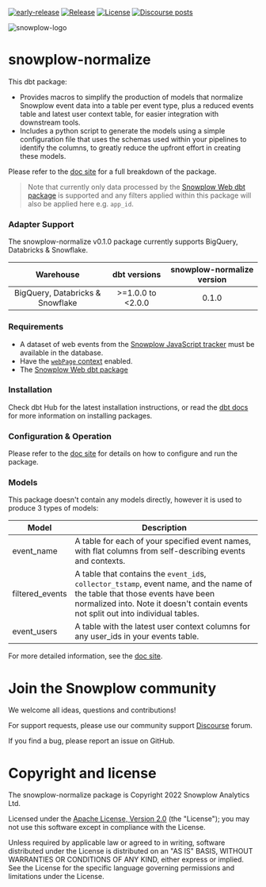 [![early-release]][tracker-classification] [![Release][release-image]][releases] [![License][license-image]][license] [![Discourse posts][discourse-image]][discourse]

![snowplow-logo](https://raw.githubusercontent.com/snowplow/dbt-snowplow-utils/main/assets/snowplow_logo.png)

# snowplow-normalize

This dbt package:

- Provides macros to simplify the production of models that normalize Snowplow event data into a table per event type, plus a reduced events table and latest user context table, for easier integration with downstream tools.
- Includes a python script to generate the models using a simple configuration file that uses the schemas used within your pipelines to identify the columns, to greatly reduce the upfront effort in creating these models.

Please refer to the [doc site](https://docs.snowplow.io/docs/modeling-your-data/modeling-your-data-with-dbt/) for a full breakdown of the package.

> Note that currently only data processed by the [Snowplow Web dbt package](https://github.com/snowplow/dbt-snowplow-web) is supported and any filters applied within this package will also be applied here e.g. `app_id`.

### Adapter Support

The snowplow-normalize v0.1.0 package currently supports BigQuery, Databricks & Snowflake.

| Warehouse                        | dbt versions      | snowplow-normalize version |
| :------------------------------: | :---------------: | :--------------------------: |
| BigQuery, Databricks & Snowflake | >=1.0.0 to <2.0.0 | 0.1.0                        |


### Requirements

- A dataset of web events from the [Snowplow JavaScript tracker][tracker-docs] must be available in the database.
- Have the [`webPage` context][webpage-context] enabled.
- The [Snowplow Web dbt package](https://github.com/snowplow/dbt-snowplow-web)

### Installation

Check dbt Hub for the latest installation instructions, or read the [dbt docs][dbt-package-docs] for more information on installing packages.

### Configuration & Operation

Please refer to the [doc site][snowplow-normalize-docs] for details on how to configure and run the package.

### Models

This package doesn't contain any models directly, however it is used to produce 3 types of models:

| Model                     | Description                                                                                |
| ------------------------- | ------------------------------------------------------------------------------------------ |
| event_name                | A table for each of your specified event names, with flat columns from self-describing events and contexts. |
| filtered_events           | A table that contains the `event_id`s, `collector_tstamp`, event name, and the name of the table that those events have been normalized into. Note it doesn't contain events not split out into individual tables. |
| event_users               | A table with the latest user context columns for any user_ids in your events table.  |

For more detailed information, see the [doc site][snowplow-normalize-docs].
# Join the Snowplow community

We welcome all ideas, questions and contributions!

For support requests, please use our community support [Discourse][discourse] forum.

If you find a bug, please report an issue on GitHub.

# Copyright and license

The snowplow-normalize package is Copyright 2022 Snowplow Analytics Ltd.

Licensed under the [Apache License, Version 2.0][license] (the "License");
you may not use this software except in compliance with the License.

Unless required by applicable law or agreed to in writing, software
distributed under the License is distributed on an "AS IS" BASIS,
WITHOUT WARRANTIES OR CONDITIONS OF ANY KIND, either express or implied.
See the License for the specific language governing permissions and
limitations under the License.

[license]: http://www.apache.org/licenses/LICENSE-2.0
[license-image]: http://img.shields.io/badge/license-Apache--2-blue.svg?style=flat
[tracker-classification]: https://docs.snowplow.io/docs/collecting-data/collecting-from-own-applications/tracker-maintenance-classification/
[early-release]: https://img.shields.io/static/v1?style=flat&label=Snowplow&message=Early%20Release&color=014477&labelColor=9ba0aa&logo=data:image/png;base64,iVBORw0KGgoAAAANSUhEUgAAABAAAAAQCAMAAAAoLQ9TAAAAeFBMVEVMaXGXANeYANeXANZbAJmXANeUANSQAM+XANeMAMpaAJhZAJeZANiXANaXANaOAM2WANVnAKWXANZ9ALtmAKVaAJmXANZaAJlXAJZdAJxaAJlZAJdbAJlbAJmQAM+UANKZANhhAJ+EAL+BAL9oAKZnAKVjAKF1ALNBd8J1AAAAKHRSTlMAa1hWXyteBTQJIEwRgUh2JjJon21wcBgNfmc+JlOBQjwezWF2l5dXzkW3/wAAAHpJREFUeNokhQOCA1EAxTL85hi7dXv/E5YPCYBq5DeN4pcqV1XbtW/xTVMIMAZE0cBHEaZhBmIQwCFofeprPUHqjmD/+7peztd62dWQRkvrQayXkn01f/gWp2CrxfjY7rcZ5V7DEMDQgmEozFpZqLUYDsNwOqbnMLwPAJEwCopZxKttAAAAAElFTkSuQmCC
[tracker-docs]: https://docs.snowplow.io/docs/collecting-data/collecting-from-own-applications/
[webpage-context]: https://docs.snowplow.io/docs/collecting-data/collecting-from-own-applications/javascript-trackers/javascript-tracker/javascript-tracker-v3/tracker-setup/initialization-options/#Adding_predefined_contexts
[dbt-package-docs]: https://docs.getdbt.com/docs/building-a-dbt-project/package-management
[discourse-image]: https://img.shields.io/discourse/posts?server=https%3A%2F%2Fdiscourse.snowplow.io%2F
[discourse]: http://discourse.snowplow.io/
[snowplow-normalize-docs]: https://docs.snowplow.io/docs/modeling-your-data/modeling-your-data-with-dbt/dbt-normalize-model

[release-image]: https://img.shields.io/github/v/release/snowplow/dbt-snowplow-normalize?sort=semver
[releases]: https://github.com/snowplow/dbt-snowplow-normalize/releases
